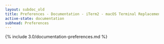 ```yaml
---
layout: subdoc_old
title: Preferences - Documentation - iTerm2 - macOS Terminal Replacement
active-state: documentation
subhead: Preferences
---
```

{% include 3.0/documentation-preferences.md %}
